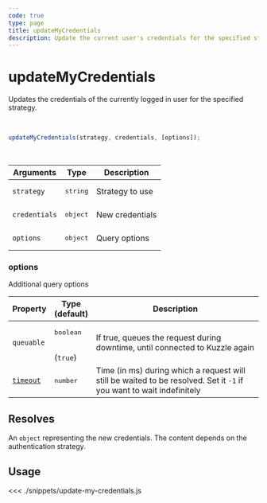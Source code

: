 ```yaml
---
code: true
type: page
title: updateMyCredentials
description: Update the current user's credentials for the specified strategy.
---
```


# updateMyCredentials

Updates the credentials of the currently logged in user for the specified strategy.

<br/>

```js
updateMyCredentials(strategy, credentials, [options]);
```

<br/>

| Arguments     | Type              | Description     |
| ------------- | ----------------- | --------------- |
| `strategy`    | <pre>string</pre> | Strategy to use |
| `credentials` | <pre>object</pre> | New credentials |
| `options`     | <pre>object</pre> | Query options   |

### options

Additional query options

| Property   | Type<br/>(default)              | Description                                                                                                           |
| ---------- | ------------------------------- | --------------------------------------------------------------------------------------------------------------------- |
| `queuable` | <pre>boolean</pre><br/>(`true`) | If true, queues the request during downtime, until connected to Kuzzle again                                          |
| [`timeout`](/sdk/7/core-classes/kuzzle/query#timeout)  | <pre>number</pre>               | Time (in ms) during which a request will still be waited to be resolved. Set it `-1` if you want to wait indefinitely |

## Resolves

An `object` representing the new credentials.
The content depends on the authentication strategy.

## Usage

<<< ./snippets/update-my-credentials.js
